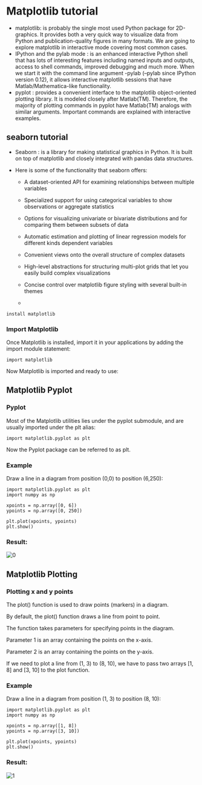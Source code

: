 # Matplotlib tutorial

- matplotlib: is probably the single most used Python package for 2D-graphics. It provides both a very quick way to visualize data from Python and publication-quality figures in many formats. We are going to explore matplotlib in interactive mode covering most common cases.
- IPython and the pylab mode : is an enhanced interactive Python shell that has lots of interesting features including named inputs and outputs, access to shell commands, improved debugging and much more. When we start it with the command line argument -pylab (–pylab since IPython version 0.12), it allows interactive matplotlib sessions that have Matlab/Mathematica-like functionality.
- pyplot : provides a convenient interface to the matplotlib object-oriented plotting library. It is modeled closely after Matlab(TM). Therefore, the majority of plotting commands in pyplot have Matlab(TM) analogs with similar arguments. Important commands are explained with interactive examples. 

## seaborn tutorial

- Seaborn : is a library for making statistical graphics in Python. It is built on top of matplotlib and closely integrated with pandas data structures.

- Here is some of the functionality that seaborn offers:

   -  A dataset-oriented API for examining relationships between multiple variables

    - Specialized support for using categorical variables to show observations or aggregate statistics

    - Options for visualizing univariate or bivariate distributions and for comparing them between subsets of data

    - Automatic estimation and plotting of linear regression models for different kinds dependent variables

    - Convenient views onto the overall structure of complex datasets

    - High-level abstractions for structuring multi-plot grids that let you easily build complex visualizations

    - Concise control over matplotlib figure styling with several built-in themes
    -
    
```
install matplotlib

```
### Import Matplotlib
Once Matplotlib is installed, import it in your applications by adding the import module statement:

```
import matplotlib
```
Now Matplotlib is imported and ready to use:

## Matplotlib Pyplot

### Pyplot
Most of the Matplotlib utilities lies under the pyplot submodule, and are usually imported under the plt alias:

```
import matplotlib.pyplot as plt
```
Now the Pyplot package can be referred to as plt.

### Example
Draw a line in a diagram from position (0,0) to position (6,250):

```
import matplotlib.pyplot as plt
import numpy as np

xpoints = np.array([0, 6])
ypoints = np.array([0, 250])

plt.plot(xpoints, ypoints)
plt.show()
```
### Result:

![0](https://www.w3schools.com/python/img_matplotlib_pyplot.png)

## Matplotlib Plotting

### Plotting x and y points
The plot() function is used to draw points (markers) in a diagram.

By default, the plot() function draws a line from point to point.

The function takes parameters for specifying points in the diagram.

Parameter 1 is an array containing the points on the x-axis.

Parameter 2 is an array containing the points on the y-axis.

If we need to plot a line from (1, 3) to (8, 10), we have to pass two arrays [1, 8] and [3, 10] to the plot function.

### Example

Draw a line in a diagram from position (1, 3) to position (8, 10):

```
import matplotlib.pyplot as plt
import numpy as np

xpoints = np.array([1, 8])
ypoints = np.array([3, 10])

plt.plot(xpoints, ypoints)
plt.show()
```

### Result:

![1](https://www.w3schools.com/python/img_matplotlib_plotting1.png)
